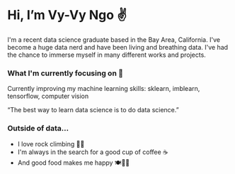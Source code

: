 # Hi, I’m Vy-Vy Ngo ✌️

I'm a recent data science graduate based in the Bay Area, California. I've become a huge data nerd and have been living and breathing data. I've had the chance to immerse myself in many different works and projects.  



### What I'm currently focusing on 🧐
Currently improving my machine learning skills: sklearn, imblearn, tensorflow, computer vision 

“The best way to learn data science is to do data science.”


### Outside of data...
- I love rock climbing 🧗‍♀️
- I'm always in the search for a good cup of coffee ☕
- And good food makes me happy 🍽️🍻😁








<!---
vmngo/vmngo is a ✨ special ✨ repository because its `README.md` (this file) appears on your GitHub profile.
You can click the Preview link to take a look at your changes.
--->
